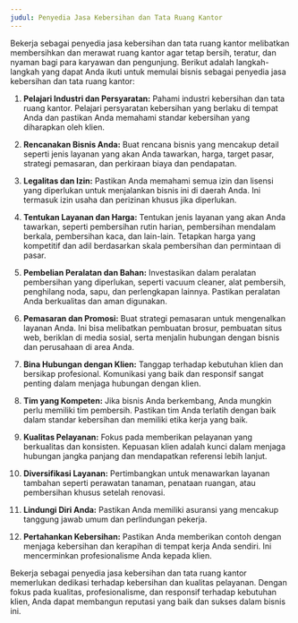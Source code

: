 ```yaml
---
judul: Penyedia Jasa Kebersihan dan Tata Ruang Kantor
---
```


Bekerja sebagai penyedia jasa kebersihan dan tata ruang kantor melibatkan membersihkan dan merawat ruang kantor agar tetap bersih, teratur, dan nyaman bagi para karyawan dan pengunjung. Berikut adalah langkah-langkah yang dapat Anda ikuti untuk memulai bisnis sebagai penyedia jasa kebersihan dan tata ruang kantor:

1. **Pelajari Industri dan Persyaratan:**
   Pahami industri kebersihan dan tata ruang kantor. Pelajari persyaratan kebersihan yang berlaku di tempat Anda dan pastikan Anda memahami standar kebersihan yang diharapkan oleh klien.

2. **Rencanakan Bisnis Anda:**
   Buat rencana bisnis yang mencakup detail seperti jenis layanan yang akan Anda tawarkan, harga, target pasar, strategi pemasaran, dan perkiraan biaya dan pendapatan.

3. **Legalitas dan Izin:**
   Pastikan Anda memahami semua izin dan lisensi yang diperlukan untuk menjalankan bisnis ini di daerah Anda. Ini termasuk izin usaha dan perizinan khusus jika diperlukan.

4. **Tentukan Layanan dan Harga:**
   Tentukan jenis layanan yang akan Anda tawarkan, seperti pembersihan rutin harian, pembersihan mendalam berkala, pembersihan kaca, dan lain-lain. Tetapkan harga yang kompetitif dan adil berdasarkan skala pembersihan dan permintaan di pasar.

5. **Pembelian Peralatan dan Bahan:**
   Investasikan dalam peralatan pembersihan yang diperlukan, seperti vacuum cleaner, alat pembersih, penghilang noda, sapu, dan perlengkapan lainnya. Pastikan peralatan Anda berkualitas dan aman digunakan.

6. **Pemasaran dan Promosi:**
   Buat strategi pemasaran untuk mengenalkan layanan Anda. Ini bisa melibatkan pembuatan brosur, pembuatan situs web, beriklan di media sosial, serta menjalin hubungan dengan bisnis dan perusahaan di area Anda.

7. **Bina Hubungan dengan Klien:**
   Tanggap terhadap kebutuhan klien dan bersikap profesional. Komunikasi yang baik dan responsif sangat penting dalam menjaga hubungan dengan klien.

8. **Tim yang Kompeten:**
   Jika bisnis Anda berkembang, Anda mungkin perlu memiliki tim pembersih. Pastikan tim Anda terlatih dengan baik dalam standar kebersihan dan memiliki etika kerja yang baik.

9. **Kualitas Pelayanan:**
   Fokus pada memberikan pelayanan yang berkualitas dan konsisten. Kepuasan klien adalah kunci dalam menjaga hubungan jangka panjang dan mendapatkan referensi lebih lanjut.

10. **Diversifikasi Layanan:**
    Pertimbangkan untuk menawarkan layanan tambahan seperti perawatan tanaman, penataan ruangan, atau pembersihan khusus setelah renovasi.

11. **Lindungi Diri Anda:**
    Pastikan Anda memiliki asuransi yang mencakup tanggung jawab umum dan perlindungan pekerja.

12. **Pertahankan Kebersihan:**
    Pastikan Anda memberikan contoh dengan menjaga kebersihan dan kerapihan di tempat kerja Anda sendiri. Ini mencerminkan profesionalisme Anda kepada klien.

Bekerja sebagai penyedia jasa kebersihan dan tata ruang kantor memerlukan dedikasi terhadap kebersihan dan kualitas pelayanan. Dengan fokus pada kualitas, profesionalisme, dan responsif terhadap kebutuhan klien, Anda dapat membangun reputasi yang baik dan sukses dalam bisnis ini.
